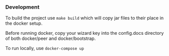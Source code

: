 ### Development

To build the project use `make build` which will copy jar files to their place in the docker setup.

Before running docker, copy your wizard key into the config.docs directory of both docker/peer and docker/bootstrap.

To run locally, use `docker-compose up`

